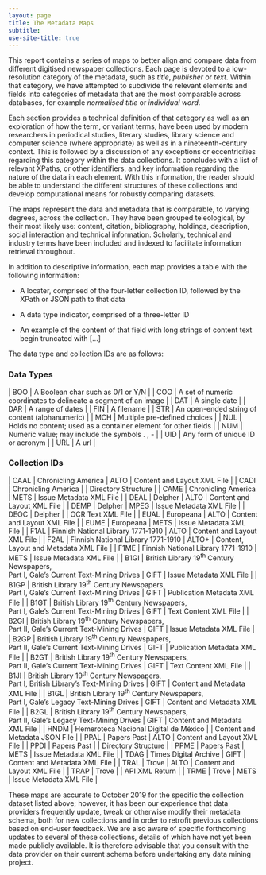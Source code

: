 ```yaml
---
layout: page
title: The Metadata Maps
subtitle: 
use-site-title: true
---
```


This report contains a series of maps to better align and compare data
from different digitised newspaper collections. Each page is devoted to
a low-resolution category of the metadata, such as *title*, *publisher*
or *text*. Within that category, we have attempted to subdivide the
relevant elements and fields into categories of metadata that are the
most comparable across databases, for example *normalised title* or
*individual word*.

Each section provides a technical definition of that category as well as
an exploration of how the term, or variant terms, have been used by
modern researchers in periodical studies, literary studies, library
science and computer science (where appropriate) as well as in a
nineteenth-century context. This is followed by a discussion of any
exceptions or eccentricities regarding this category within the data
collections. It concludes with a list of relevant XPaths, or other
identifiers, and key information regarding the nature of the data in
each element. With this information, the reader should be able to
understand the different structures of these collections and develop
computational means for robustly comparing datasets.

The maps represent the data and metadata that is comparable, to
varying degrees, across the collection. They have been grouped
teleological, by their most likely use: content, citation, bibliography,
holdings, description, social interaction and technical information.
Scholarly, technical and industry terms have been included and indexed
to facilitate information retrieval throughout.

In addition to descriptive information, each map provides a table with
the following information:

  - A locater, comprised of the four-letter collection ID, followed by
    the XPath or JSON path to that data

  - A data type indicator, comprised of a three-letter ID

  - An example of the content of that field with long strings of content
    text begin truncated with \[…\]

The data type and collection IDs are as follows:

### Data Types

| BOO | A Boolean char such as 0/1 or Y/N                               |
| COO | A set of numeric coordinates to delineate a segment of an image |
| DAT | A single date                                                   |
| DAR | A range of dates                                                |
| FIN | A filename                                                      |
| STR | An open-ended string of content (alphanumeric)                  |
| MCH | Multiple pre-defined choices                                    |
| NUL | Holds no content; used as a container element for other fields  |
| NUM | Numeric value; may include the symbols . , -                    |
| UID | Any form of unique ID or acronym                                |
| URL | A url                                                           |

### Collection IDs

| CAAL | Chronicling America                                                                              | ALTO  | Content and Layout XML File           |
| CADI | Chronicling America                                                                              |       | Directory Structure                   |
| CAME | Chronicling America                                                                              | METS  | Issue Metadata XML File               |
| DEAL | Delpher                                                                                          | ALTO  | Content and Layout XML File           |
| DEMP | Delpher                                                                                          | MPEG  | Issue Metadata XML File               |
| DEOC | Delpher                                                                                          |       | OCR Text XML File                     |
| EUAL | Europeana                                                                                        | ALTO  | Content and Layout XML File           |
| EUME | Europeana                                                                                        | METS  | Issue Metadata XML File               |
| F1AL | Finnish National Library 1771-1910                                                               | ALTO  | Content and Layout XML File           |
| F2AL | Finnish National Library 1771-1910                                                               | ALTO+ | Content, Layout and Metadata XML File |
| F1ME | Finnish National Library 1771-1910                                                               | METS  | Issue Metadata XML File               |
| B1GI | British Library 19<sup>th</sup> Century Newspapers,<br/>Part I, Gale’s Current Text-Mining Drives    | GIFT  | Issue Metadata XML File               |
| B1GP | British Library 19<sup>th</sup> Century Newspapers,<br/>Part I, Gale’s Current Text-Mining Drives    | GIFT  | Publication Metadata XML File         |
| B1GT | British Library 19<sup>th</sup> Century Newspapers,<br/>Part I, Gale’s Current Text-Mining Drives    | GIFT  | Text Content XML File                 |
| B2GI | British Library 19<sup>th</sup> Century Newspapers,<br/>Part II, Gale’s Current Text-Mining Drives   | GIFT  | Issue Metadata XML File               |
| B2GP | British Library 19<sup>th</sup> Century Newspapers,<br/>Part II, Gale’s Current Text-Mining Drives   | GIFT  | Publication Metadata XML File         |
| B2GT | British Library 19<sup>th</sup> Century Newspapers,<br/>Part II, Gale’s Current Text-Mining Drives   | GIFT  | Text Content XML File                 |
| B1JI | British Library 19<sup>th</sup> Century Newspapers,<br/>Part I, British Library’s Text-Mining Drives | GIFT  | Content and Metadata XML File         |
| B1GL | British Library 19<sup>th</sup> Century Newspapers,<br/>Part I, Gale’s Legacy Text-Mining Drives     | GIFT  | Content and Metadata XML File         |
| B2GL | British Library 19<sup>th</sup> Century Newspapers,<br/>Part II, Gale’s Legacy Text-Mining Drives    | GIFT  | Content and Metadata XML File         |
| HNDM | Hemeroteca Nacional Digital de México                                                            |       | Content and Metadata JSON File        |
| PPAL | Papers Past                                                                                      | ALTO  | Content and Layout XML File           |
| PPDI | Papers Past                                                                                      |       | Directory Structure                   |
| PPME | Papers Past                                                                                      | METS  | Issue Metadata XML File               |
| TDAG | Times Digital Archive                                                                            | GIFT  | Content and Metadata XML File         |
| TRAL | Trove                                                                                            | ALTO  | Content and Layout XML File           |
| TRAP | Trove                                                                                            |       | API XML Return                        |
| TRME | Trove                                                                                            | METS  | Issue Metadata XML File               |

These maps are accurate to October 2019 for the specific the collection
dataset listed above; however, it has been our experience that data
providers frequently update, tweak or otherwise modify their metadata
schema, both for new collections and in order to retrofit previous
collections based on end-user feedback. We are also aware of specific
forthcoming updates to several of these collections, details of which
have not yet been made publicly available. It is therefore advisable
that you consult with the data provider on their current schema before
undertaking any data mining project.